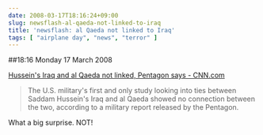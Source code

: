 ```yaml
---
date: 2008-03-17T18:16:24+09:00
slug: newsflash-al-qaeda-not-linked-to-iraq
title: 'newsflash: al Qaeda not linked to Iraq'
tags: [ "airplane day", "news", "terror" ]
---
```


##18:16 Monday 17 March 2008

  
[Hussein's Iraq and al Qaeda not linked, Pentagon says - CNN.com](https://www3.cnn.com/2008/US/03/13/alqaeda.saddam/index.html)   


> The U.S. military's first and only study looking into ties between Saddam Hussein's Iraq and al Qaeda showed no connection between the two, according to a military report released by the Pentagon.



What a big surprise.  NOT!
